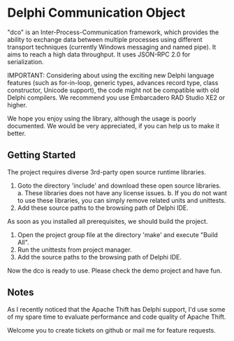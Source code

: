 # Delphi Communication Object #

"dco" is an Inter-Process-Communication framework, which provides the ability to
exchange data between multiple processes using different transport techniques
(currently Windows messaging and named pipe). It aims to reach a high data
throughput. It uses JSON-RPC 2.0 for serialization.

IMPORTANT: Considering about using the exciting new Delphi language features 
(such as for-in-loop, generic types, advances record type, class constructor, 
Unicode support), the code might not be compatible with old Delphi compilers. 
We recommend you use Embarcadero RAD Studio XE2 or higher.

We hope you enjoy using the library, although the usage is poorly documented. 
We would be very appreciated, if you can help us to make it better.

## Getting Started ##

The project requires diverse 3rd-party open source runtime libraries.

1. Goto the directory 'include' and download these open source libraries. 
   a. These libraries does not have any license issues. 
   b. If you do not want to use these libraries, you can simply remove related 
      units and unittests.
2. Add these source paths to the browsing path of Delphi IDE. 

As soon as you installed all prerequisites, we should build the project. 

1. Open the project group file at the directory 'make' and execute "Build All". 
2. Run the unittests from project manager.
3. Add the source paths to the browsing path of Delphi IDE. 

Now the dco is ready to use. Please check the demo project and have fun.

## Notes ##

As I recently noticed that the Apache Thift has Delphi support, I'd use some of
my spare time to evaluate performance and code quality of Apache Thift. 

Welcome you to create tickets on github or mail me for feature requests.